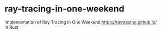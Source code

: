 # ray-tracing-in-one-weekend
Implementation of Ray Tracing in One Weekend https://raytracing.github.io/ in Rust

